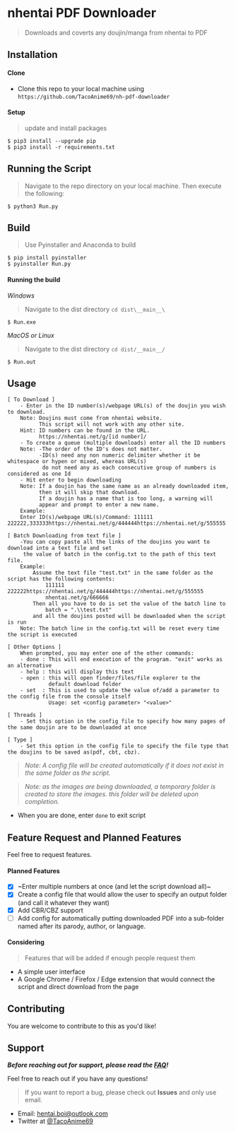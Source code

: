 # nhentai PDF Downloader
> Downloads and coverts any doujin/manga from nhentai to PDF

## Installation
#### Clone
- Clone this repo to your local machine using ```https://github.com/TacoAnime69/nh-pdf-downloader```
#### Setup
> update and install packages
```
$ pip3 install --upgrade pip
$ pip3 install -r requirements.txt
```

## Running the Script
> Navigate to the repo directory on your local machine. Then execute the following:
```
$ python3 Run.py
```

## Build
> Use Pyinstaller and Anaconda to build
```
$ pip install pyinstaller
$ pyinstaller Run.py
```

#### Running the build
_Windows_
> Navigate to the dist directory ```cd dist\__main__\```
```
$ Run.exe
```
_MacOS or Linux_
> Navigate to the dist directory ```cd dist/__main__/```
```
$ Run.out
```

## Usage
```
[ To Download ]
    - Enter in the ID number(s)/webpage URL(s) of the doujin you wish to download.
    Note: Doujins must come from nhentai website. 
          This script will not work with any other site.
    Hint: ID numbers can be found in the URL. 
          https://nhentai.net/g/[id number]/
    - To create a queue (multiple downloads) enter all the ID numbers
    Note: -The order of the ID's does not matter.
          -ID(s) need any non numeric delimiter whether it be whitespace or hypen or mixed, whereas URL(s) 
           do not need any as each consecutive group of numbers is considered as one Id
    - Hit enter to begin downloading
    Note: If a doujin has the same name as an already downloaded item,
          then it will skip that download.
          If a doujin has a name that is too long, a warning will
          appear and prompt to enter a new name.
    Example:
    Enter ID(s)/webpage URL(s)/Command: 111111 222222,333333https://nhentai.net/g/444444https://nhentai.net/g/555555

[ Batch Downloading from text file ]
    -You can copy paste all the links of the doujins you want to download into a text file and set
     the value of batch in the config.txt to the path of this text file.
    Example: 
        Assume the text file "test.txt" in the same folder as the script has the following contents:
            111111 222222https://nhentai.net/g/444444https://nhentai.net/g/555555
            nhentai.net/g/666666
        Then all you have to do is set the value of the batch line to 
            batch = ".\\test.txt"
        and all the doujins posted will be downloaded when the script is run
    Note: The batch line in the config.txt will be reset every time the script is executed

[ Other Options ]
    When prompted, you may enter one of the other commands:
    - done : This will end execution of the program. "exit" works as an alternative
    - help : this will display this text
    - open : this will open finder/files/file explorer to the
             default download folder
	- set  : This is used to update the value of/add a parameter to the config file from the console itself
			 Usage: set <config parameter> "<value>"

[ Threads ]
    - Set this option in the config file to specify how many pages of the same doujin are to be downloaded at once

[ Type ]
    - Set this option in the config file to specify the file type that the doujins to be saved as(pdf, cbt, cbz).
```
> _Note: A config file will be created automatically if it does not exist in the same folder as the script._
 
> _Note: as the images are being downloaded, a temporary folder is created to store the images. this folder will be deleted upon completion._
* When you are done, enter ```done``` to exit script

## Feature Request and Planned Features
Feel free to request features. 
#### Planned Features
- [x] ~Enter multiple numbers at once (and let the script download all)~
- [x] Create a config file that would allow the user to specify an output folder (and call it whatever they want)
- [x] Add CBR/CBZ support
- [ ] Add config for automatically putting downloaded PDF into a sub-folder named after its parody, author, or language.
#### Considering
> Features that will be added if enough people request them
- A simple user interface
- A Google Chrome / Firefox / Edge extension that would connect the script and direct download from the page

## Contributing
You are welcome to contribute to this as you'd like!

## Support
*__Before reaching out for support, please read the [FAQ](https://github.com/TacoAnime69/nh-pdf-downloader/wiki/FAQ)!__*

Feel free to reach out if you have any questions!
> If you want to report a bug, please check out __Issues__ and only use email.
- Email: hentai.boi@outlook.com
- Twitter at [@TacoAnime69](https://twitter.com/TacoAnime69)
